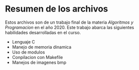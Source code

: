 # Resumen de los archivos
Estos archivos son de un trabajo final de la materia _Algoritmos y Programacion_ en el año 2020. Este trabajo abarca las siguientes habilidades desarrolladas en el curso.
- Lenguaje C
- Manejo de memoria dinamica
- Uso de modulos
- Conpilacion con Makefile
- Manejos de imagenes bmp
  
